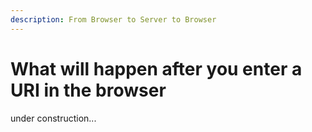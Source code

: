 ```yaml
---
description: From Browser to Server to Browser
---
```


# What will happen after you enter a URI in the browser

under construction...

